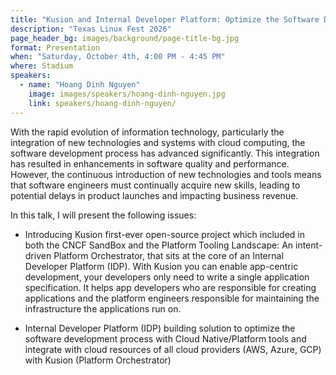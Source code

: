 ```yaml
---
title: "Kusion and Internal Developer Platform: Optimize the Software Development Process"
description: "Texas Linux Fest 2026"
page_header_bg: images/background/page-title-bg.jpg
format: Presentation
when: "Saturday, October 4th, 4:00 PM - 4:45 PM"
where: Stadium
speakers:
  - name: "Hoang Dinh Nguyen"
    image: images/speakers/hoang-dinh-nguyen.jpg
    link: speakers/hoang-dinh-nguyen/
---
```


With the rapid evolution of information technology, particularly the integration
 of new technologies and systems with cloud computing, the software development process has advanced significantly. This integration has resulted in 
enhancements in software quality and performance. However, the continuous 
introduction of new technologies and tools means that software engineers must 
continually acquire new skills, leading to potential delays in product launches 
and impacting business revenue.

In this talk, I will present the following issues:

* Introducing Kusion first-ever open-source project which included in both the 
CNCF SandBox and the Platform Tooling Landscape: An intent-driven Platform 
Orchestrator, that sits at the core of an Internal Developer Platform (IDP). 
With Kusion you can enable app-centric development, your developers only need to
 write a single application specification. It helps app developers who are 
responsible for creating applications and the platform engineers responsible for
 maintaining the infrastructure the applications run on.

* Internal Developer Platform (IDP) building solution to optimize the software 
development process with Cloud Native/Platform tools and integrate with cloud 
resources of all cloud providers (AWS, Azure, GCP) with Kusion (Platform 
Orchestrator)
